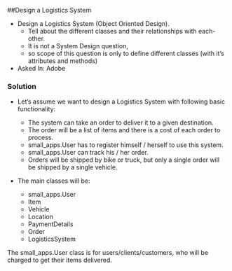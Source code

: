 ##Design a Logistics System
- Design a Logistics System (Object Oriented Design). 
    - Tell about the different classes and their relationships with each-other. 
    - It is not a System Design question, 
    - so scope of this question is only to define different classes (with it’s attributes and methods)
- Asked In: Adobe

### Solution 
- Let’s assume we want to design a Logistics System with following basic functionality:
    - The system can take an order to deliver it to a given destination.
    - The order will be a list of items and there is a cost of each order to process.
    - small_apps.User has to register himself / herself to use this system.
    - small_apps.User can track his / her order.
    - Orders will be shipped by bike or truck, but only a single order will be shipped by a single vehicle.
    
- The main classes will be:
    - small_apps.User
    - Item
    - Vehicle
    - Location
    - PaymentDetails
    - Order
    - LogisticsSystem

The small_apps.User class is for users/clients/customers, who will be charged to get their items delivered.

